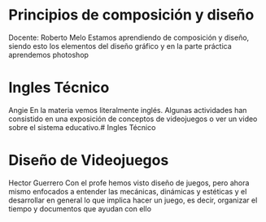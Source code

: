 # Principios de composición y diseño
Docente: Roberto Melo 
Estamos aprendiendo de composición y diseño, siendo esto los elementos del diseño gráfico y en la parte práctica aprendemos photoshop
# Ingles Técnico
Angie
En la materia vemos literalmente inglés. Algunas actividades han consistido en una exposición de conceptos de videojuegos o ver un video sobre el sistema educativo.# Ingles Técnico
# Diseño de Videojuegos
Hector Guerrero
Con el profe hemos visto diseño de juegos, pero ahora mismo enfocados a entender las mecánicas, dinámicas y estéticas y el desarrollar en general lo que implica hacer un juego, es decir, organizar el tiempo y documentos que ayudan con ello 
